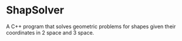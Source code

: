 # ShapSolver
A C++ program that solves geometric problems for shapes given their coordinates in 2 space and 3 space. 
